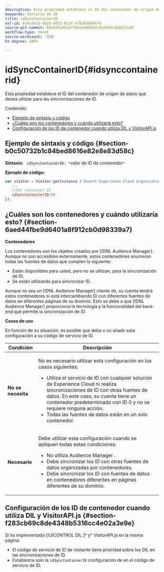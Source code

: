 ```yaml
---
description: Esta propiedad establece el ID del contenedor de origen de datos que desea utilizar para las sincronizaciones de ID.
keywords: Servicio de ID
title: idSyncContainerID
exl-id: 6c4cd41b-902b-4872-8c3f-475a834b76f4
source-git-commit: 06e935a4ba4776baa900d3dc91e294c92b873c0f
workflow-type: tm+mt
source-wordcount: '319'
ht-degree: 100%

---
```


# idSyncContainerID{#idsynccontainerid}

Esta propiedad establece el ID del contenedor de origen de datos que desea utilizar para las sincronizaciones de ID.

Contenido:

<ul class="simplelist"> 
 <li> <a href="../../library/function-vars/idsyncontainerid.md#section-b0c50732b1c84bed8616e82e8e83d58c" format="dita" scope="local"> Ejemplo de sintaxis y código </a> </li> 
 <li> <a href="../../library/function-vars/idsyncontainerid.md#section-6aed44fbe9d6401a8f912cb0d98339a7" format="dita" scope="local">¿Cuáles son los contenedores y cuándo utilizaría esto?</a> </li> 
 <li> <a href="../../library/function-vars/idsyncontainerid.md#section-f283cb69c8de4348b5316cc4e02a3e9e" format="dita" scope="local"> Configuración de los ID de contenedor cuando utiliza DIL y VisitorAPI.js </a> </li> 
</ul>

## Ejemplo de sintaxis y código {#section-b0c50732b1c84bed8616e82e8e83d58c}

**Sintaxis:** ` idSyncContainerID: *`valor de ID de contenedor`*`

**Ejemplo de código:**

```js
var visitor = Visitor.getInstance ("Insert Experience Cloud organization ID here",{ 
   ... 
   //Set container ID 
   idSyncContainerID:80 
});
```

## ¿Cuáles son los contenedores y cuándo utilizaría esto? {#section-6aed44fbe9d6401a8f912cb0d98339a7}

**Contenedores**

Los contenedores son los objetos creados por [!DNL Audience Manager]. Aunque no son accesibles externamente, estos contenedores enumeran todas las fuentes de datos que cumplen lo siguiente:

* Están disponibles para usted, pero no se utilizan, para la sincronización de ID.
* Se están utilizando para sincronizar ID.

Aunque no sea un [!DNL Audience Manager] cliente de, su cuenta tendrá estos contenedores si está intercambiando ID con diferentes fuentes de datos en diferentes páginas de su dominio. Esto se debe a que [!DNL Audience Manager] proporciona la tecnología y la funcionalidad del back-end que permite la sincronización de ID.

**Casos de uso**

En función de su situación, es posible que deba o no añadir esta configuración a su código de servicio de ID.

<table id="table_48621F343C7F4760A75F6BCC2DB2DA20"> 
 <thead> 
  <tr> 
   <th colname="col1" class="entry"> Condición </th> 
   <th colname="col2" class="entry"> Descripción </th> 
  </tr> 
 </thead>
 <tbody> 
  <tr> 
   <td colname="col1"> <p> <b>No se necesita</b> </p> </td> 
   <td colname="col2"> <p>No es necesario utilizar esta configuración en los casos siguientes: </p> <p> 
     <ul id="ul_4D6F794CD65C43D0BEFBA6F5DE420C2E"> 
      <li id="li_0F048A6AC7BE4450AFA1B20B1AC25808">Utiliza el servicio de ID con cualquier solución de <span class="keyword">Experience Cloud</span> ni realiza sincronizaciones de ID con otras fuentes de datos. En este caso, su cuenta tiene un contenedor predeterminado con ID 0 y no se requiere ninguna acción. </li> 
      <li id="li_5657D64D9406407D9B4DB7D8BE4F8EE4">Todas las fuentes de datos están en un solo contenedor. </li> 
     </ul> </p> </td> 
  </tr> 
  <tr> 
   <td colname="col1"> <p> <b>Necesario</b> </p> </td> 
   <td colname="col2"> <p>Debe utilizar esta configuración cuando se apliquen todas estas condiciones: </p> <p> 
     <ul id="ul_9AFD14FC5A2745F7BD7BE7B64545DA62"> 
      <li id="li_04F0EFBBD71B43608CAAA7E7409D33FE">No utiliza <span class="keyword">Audience Manager </span>. </li> 
      <li id="li_4BFA6DC76CE9455EBBC337FD2FE820BF">Debe sincronizar los ID con otras fuentes de datos organizadas por contenedores. </li> 
      <li id="li_731DA5D1CBF244F8BEBE57C0E2EBA713">Debe sincronizar los ID con fuentes de datos en contenedores diferentes en páginas diferentes de su dominio. </li> 
     </ul> </p> </td> 
  </tr> 
 </tbody> 
</table>

## Configuración de los ID de contenedor cuando utiliza DIL y VisitorAPI.js {#section-f283cb69c8de4348b5316cc4e02a3e9e}

Si ha implementado [!UICONTROL DIL ]* y* VisitorAPI.js en la misma página:

* El código de servicio de ID de visitante tiene prioridad sobre los DIL en las sincronizaciones de ID.
* Establezca solo la `idSyncContainerID` configuración de en el código de servicio de ID.

